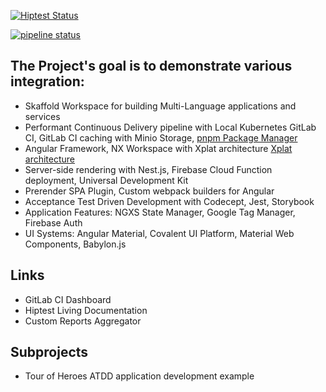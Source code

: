 [![Hiptest Status](https://app.hiptest.com/badges/folder/722126)](https://app.hiptest.com/projects/105770/test-plan/folders/722126)

[![pipeline status](https://gitlab.com/bohushvitali/sandbox/badges/master/pipeline.svg)](https://gitlab.com/bohushvitali/sandbox/commits/master)

## The Project's goal is to demonstrate various integration:

- Skaffold Workspace for building Multi-Language applications and services
- Performant Continuous Delivery pipeline with Local Kubernetes GitLab CI, GitLab CI caching with Minio Storage, [pnpm Package Manager](https://github.com/pnpm/benchmarks-of-javascript-package-managers)
- Angular Framework, NX Workspace with Xplat architecture [Xplat architecture](https://docs.google.com/document/d/1gUcPuHWjyO6nI3FLWCCfj-7rgAkcHUewdMYj_Izlm9U)
- Server-side rendering with Nest.js, Firebase Cloud Function deployment, Universal Development Kit
- Prerender SPA Plugin, Custom webpack builders for Angular
- Acceptance Test Driven Development with Codecept, Jest, Storybook
- Application Features: NGXS State Manager, Google Tag Manager, Firebase Auth
- UI Systems: Angular Material, Covalent UI Platform, Material Web Components, Babylon.js

## Links

- GitLab CI Dashboard
- Hiptest Living Documentation
- Custom Reports Aggregator

## Subprojects

- Tour of Heroes ATDD application development example
